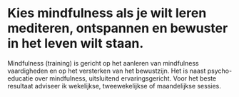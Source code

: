 # Kies mindfulness als je wilt leren mediteren, ontspannen en bewuster in het leven wilt staan. #
Mindfulness (training) is gericht op het aanleren van mindfulness vaardigheden en op het versterken van het bewustzijn. Het is naast psycho-educatie over mindfulness, uitsluitend ervaringsgericht. Voor het beste resultaat adviseer ik wekelijkse, tweewekelijkse of maandelijkse sessies.
